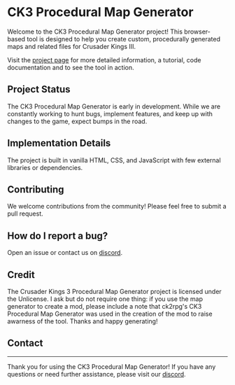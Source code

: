 # CK3 Procedural Map Generator

Welcome to the CK3 Procedural Map Generator project! This browser-based tool is designed to help you create custom, procedurally generated maps and related files for Crusader Kings III.

Visit the [project page](https://ahhiyawa.github.io) for more detailed information, a tutorial, code documentation and to see the tool in action.

## Project Status

The CK3 Procedural Map Generator is early in development. While we are constantly working to hunt bugs, implement features, and keep up with changes to the game, expect bumps in the road.

## Implementation Details

The project is built in vanilla HTML, CSS, and JavaScript with few external libraries or dependencies.

## Contributing

We welcome contributions from the community! Please feel free to submit a pull request.

## How do I report a bug?

Open an issue or contact us on [discord](https://discord.gg/eemRxbCUX3).

## Credit

The Crusader Kings 3 Procedural Map Generator project is licensed under the Unlicense. I ask but do not require one thing: if you use the map generator to create a mod, please include a note that ck2rpg's CK3 Procedural Map Generator was used in the creation of the mod to raise awarness of the tool. Thanks and happy generating!

## Contact

---

Thank you for using the CK3 Procedural Map Generator! If you have any questions or need further assistance, please visit our [discord](https://discord.gg/eemRxbCUX3).